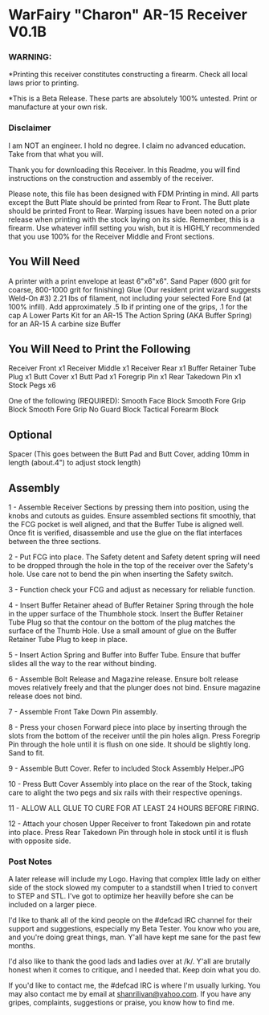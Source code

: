 # WarFairy "Charon" AR-15 Receiver V0.1B

### WARNING: 
*Printing this receiver constitutes constructing a firearm. Check all local laws prior to printing.

*This is a Beta Release. These parts are absolutely 100% untested. Print or manufacture at your own risk.

### Disclaimer

I am NOT an engineer. I hold no degree. I claim no advanced education. Take from that what you will.

Thank you for downloading this Receiver. In this Readme, you will find instructions on the construction and assembly of the receiver.

Please note, this file has been designed with FDM Printing in mind. All parts except the Butt Plate should be printed from Rear to Front. The Butt plate should be printed Front to Rear. Warping issues have been noted on a prior release when printing with the stock laying on its side. Remember, this is a firearm. Use whatever infill setting you wish, but it is HIGHLY recommended that you use 100% for the Receiver Middle and Front sections.

## You Will Need
A printer with a print envelope at least 6"x6"x6".
Sand Paper (600 grit for coarse, 800-1000 grit for finishing)
Glue (Our resident print wizard suggests Weld-On #3)
2.21 lbs of filament, not including your selected Fore End (at 100% infill). Add approximately .5 lb if printing one of the grips, .1 for the cap
A Lower Parts Kit for an AR-15
The Action Spring (AKA Buffer Spring) for an AR-15
A carbine size Buffer

## You Will Need to Print the Following

Receiver Front x1
Receiver Middle x1
Receiver Rear x1
Buffer Retainer Tube Plug x1
Butt Cover x1
Butt Pad x1
Foregrip Pin x1
Rear Takedown Pin x1
Stock Pegs x6

One of the following (REQUIRED):
Smooth Face Block
Smooth Fore Grip Block
Smooth Fore Grip No Guard Block
Tactical Forearm Block

## Optional
Spacer (This goes between the Butt Pad and Butt Cover, adding 10mm in length (about.4") to adjust stock length)


## Assembly

1 - Assemble Receiver Sections by pressing them into position, using the knobs and cutouts as guides. Ensure assembled sections fit smoothly, that the FCG pocket is well aligned, and that the Buffer Tube is aligned well. Once fit is verified, disassemble and use the glue on the flat interfaces between the three sections.

2 - Put FCG into place. The Safety detent and Safety detent spring will need to be dropped through the hole in the top of the receiver over the Safety's hole. Use care not to bend the pin when inserting the Safety switch.

3 - Function check your FCG and adjust as necessary for reliable function.

4 - Insert Buffer Retainer ahead of Buffer Retainer Spring through the hole in the upper surface of the Thumbhole stock. Insert the Buffer Retainer Tube Plug so that the contour on the bottom of the plug matches the surface of the Thumb Hole. Use a small amount of glue on the Buffer Retainer Tube Plug to keep in place.

5 - Insert Action Spring and Buffer into Buffer Tube. Ensure that buffer slides all the way to the rear without binding.

6 - Assemble Bolt Release and Magazine release. Ensure bolt release moves relatively freely and that the plunger does not bind. Ensure magazine release does not bind.

7 - Assemble Front Take Down Pin assembly.

8 - Press your chosen Forward piece into place by inserting through the slots from the bottom of the receiver until the pin holes align. Press Foregrip Pin through the hole until it is flush on one side. It should be slightly long. Sand to fit.

9 - Assemble Butt Cover. Refer to included Stock Assembly Helper.JPG

10 - Press Butt Cover Assembly into place on the rear of the Stock, taking care to alight the two pegs and six rails with their respective openings.

11 - ALLOW ALL GLUE TO CURE FOR AT LEAST 24 HOURS BEFORE FIRING.

12 - Attach your chosen Upper Receiver to front Takedown pin and rotate into place. Press Rear Takedown Pin through hole in stock until it is flush with opposite side.



### Post Notes

A later release will include my Logo. Having that complex little lady on either side of the stock slowed my computer to a standstill when I tried to convert to STEP and STL. I've got to optimize her heavilly before she can be included on a larger piece.

I'd like to thank all of the kind people on the #defcad IRC channel for their support and suggestions, especially my Beta Tester. You know who you are, and you're doing great things, man. Y'all have kept me sane for the past few months.

I'd also like to thank the good lads and ladies over at /k/. Y'all are brutally honest when it comes to critique, and I needed that. Keep doin what you do.

If you'd like to contact me, the #defcad IRC is where I'm usually lurking. You may also contact me by email at shanrilivan@yahoo.com. If you have any gripes, complaints, suggestions or praise, you know how to find me.
